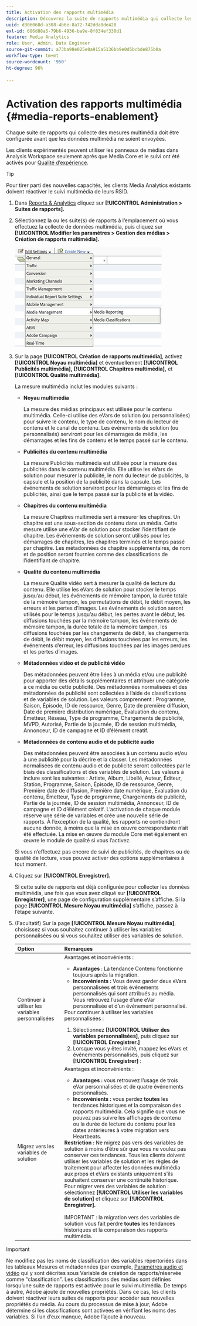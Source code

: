 ```yaml
---
title: Activation des rapports multimédia
description: Découvrez la suite de rapports multimédia qui collecte les mesures multimédia.  Pour configurer les rapports multimédia avant l’envoi des données multimédia, procédez comme suit.
uuid: d306068d-a308-4b6e-8a72-742dda0de428
exl-id: 686d88a5-79b6-4936-ba9e-8f834ef330d1
feature: Media Analytics
role: User, Admin, Data Engineer
source-git-commit: a73ba98e025e0a915a5136bb9e0d5bcbde875b0a
workflow-type: tm+mt
source-wordcount: '950'
ht-degree: 96%

---
```


# Activation des rapports multimédia {#media-reports-enablement}

Chaque suite de rapports qui collecte des mesures multimédia doit être configurée avant que les données multimédia ne soient envoyées.

Les clients expérimentés peuvent utiliser les panneaux de médias dans Analysis Workspace seulement après que Media Core et le suivi ont été activés pour [Qualité d’expérience](https://experienceleague.adobe.com/docs/media-analytics/using/sdk-implement/track-qos/track-qos-overview.html?lang=fr).

>[!TIP]
>
>Pour tirer parti des nouvelles capacités, les clients Media Analytics existants doivent réactiver le suivi multimédia de leurs RSID.

1. Dans [Reports &amp; Analytics](https://my.omniture.com/login/) cliquez sur **[!UICONTROL Administration > Suites de rapports].**
1. Sélectionnez la ou les suite(s) de rapports à l’emplacement où vous effectuez la collecte de données multimédia, puis cliquez sur **[!UICONTROL Modifier les paramètres > Gestion des médias > Création de rapports multimédia].**

   ![](assets/media-reporting.png)

1. Sur la page **[!UICONTROL Création de rapports multimédia]**, activez **[!UICONTROL Noyau multimédia]** et éventuellement **[!UICONTROL Publicités multimédia],** **[!UICONTROL Chapitres multimédia],** et **[!UICONTROL Qualité multimédia].**

   La mesure multimédia inclut les modules suivants :

   * **Noyau multimédia**

      La mesure des médias principaux est utilisée pour le contenu multimédia. Celle-ci utilise des eVars de solution (ou personnalisées) pour suivre le contenu, le type de contenu, le nom du lecteur de contenu et le canal de contenu. Les événements de solution (ou personnalisés) serviront pour les démarrages de média, les démarrages et les fins de contenu et le temps passé sur le contenu.

   * **Publicités du contenu multimédia**

      La mesure Publicités multimédia est utilisée pour la mesure des publicités dans le contenu multimédia. Elle utilise les eVars de solution pour mesurer la publicité, le nom du lecteur de publicités, la capsule et la position de la publicité dans la capsule. Les événements de solution serviront pour les démarrages et les fins de publicités, ainsi que le temps passé sur la publicité et la vidéo.

   * **Chapitres du contenu multimédia**

      La mesure Chapitres multimédia sert à mesurer les chapitres. Un chapitre est une sous-section de contenu dans un média. Cette mesure utilise une eVar de solution pour stocker l’identifiant de chapitre. Les événements de solution seront utilisés pour les démarrages de chapitres, les chapitres terminés et le temps passé par chapitre. Les métadonnées de chapitre supplémentaires, de nom et de position seront fournies comme des classifications de l’identifiant de chapitre.

   * **Qualité du contenu multimédia**

      La mesure Qualité vidéo sert à mesurer la qualité de lecture du contenu. Elle utilise les eVars de solution pour stocker le temps jusqu’au début, les événements de mémoire tampon, la durée totale de la mémoire tampon, les permutations de débit, le débit moyen, les erreurs et les pertes d’images. Les événements de solution seront utilisés pour le temps jusqu’au début, les pertes avant le début, les diffusions touchées par la mémoire tampon, les événements de mémoire tampon, la durée totale de la mémoire tampon, les diffusions touchées par les changements de débit, les changements de débit, le débit moyen, les diffusions touchées par les erreurs, les événements d’erreur, les diffusions touchées par les images perdues et les pertes d’images.

   * **Métadonnées vidéo et de publicité vidéo**

      Des métadonnées peuvent être liées à un média et/ou une publicité pour apporter des détails supplémentaires et attribuer une catégorie à ce média ou cette publicité. Des métadonnées normalisées et des métadonnées de publicité sont collectées à l’aide de classifications et de variables de solution. Les valeurs comprennent : Programme, Saison, Épisode, ID de ressource, Genre, Date de première diffusion, Date de première distribution numérique, Évaluation du contenu, Émetteur, Réseau, Type de programme, Chargements de publicité, MVPD, Autorisé, Partie de la journée, ID de session multimédia, Annonceur, ID de campagne et ID d’élément créatif.

   * **Métadonnées de contenu audio et de publicité audio**

      Des métadonnées peuvent être associées à un contenu audio et/ou à une publicité pour la décrire et la classer. Les métadonnées normalisées de contenu audio et de publicité seront collectées par le biais des classifications et des variables de solution. Les valeurs à inclure sont les suivantes : Artiste, Album, Libellé, Auteur, Éditeur, Station, Programme, Saison, Épisode, ID de ressource, Genre, Première date de diffusion, Première date numérique, Évaluation du contenu, Émetteur, Type de programme, Chargements de publicité, Partie de la journée, ID de session multimédia, Annonceur, ID de campagne et ID d’élément créatif.
   L’activation de chaque module réserve une série de variables et crée une nouvelle série de rapports. À l’exception de la qualité, les rapports ne contiendront aucune donnée, à moins que la mise en œuvre correspondante n’ait été effectuée. La mise en œuvre du module Core met également en œuvre le module de qualité si vous l’activez.

   Si vous n’effectuez pas encore de suivi de publicités, de chapitres ou de qualité de lecture, vous pouvez activer des options supplémentaires à tout moment.

1. Cliquez sur **[!UICONTROL Enregistrer].**

   Si cette suite de rapports est déjà configurée pour collecter les données multimédia, une fois que vous avez cliqué sur **[!UICONTROL Enregistrer]**, une page de configuration supplémentaire s’affiche. Si la page **[!UICONTROL Mesure Noyau multimédia]** s’affiche, passez à l’étape suivante.

1. (Facultatif) Sur la page **[!UICONTROL Mesure Noyau multimédia]**, choisissez si vous souhaitez continuer à utiliser les variables personnalisées ou si vous souhaitez utiliser des variables de solution.

   | Option | Remarques |
   | --- | --- |
   | Continuer à utiliser les variables personnalisées | Avantages et inconvénients :<ul> <li> **Avantages** : La tendance Contenu fonctionne toujours après la migration. </li> <li> **Inconvénients :** Vous devez garder deux eVars personnalisées et trois événements personnalisés qui sont attribués au média. Vous retrouvez l’usage d’une eVar personnalisée et d’un événement personnalisé. </li> </ul> Pour continuer à utiliser les variables personnalisées : <ol> <li>Sélectionnez **[!UICONTROL Utiliser des variables personnalisées]**, puis cliquez sur **[!UICONTROL Enregistrer.]** </li> <li>Lorsque vous y êtes invité, mappez les eVars et événements personnalisés, puis cliquez sur **[!UICONTROL Enregistrer]** : </li> </ol> |
   | Migrez vers les variables de solution | Avantages et inconvénients :<ul> <li> **Avantages :** vous retrouvez l’usage de trois eVar personnalisées et de quatre événements personnalisés. </li> <li> **Inconvénients :** vous perdez **toutes** les tendances historiques et la comparaison des rapports multimédia. Cela signifie que vous ne pouvez pas suivre les affichages de contenu ou la durée de lecture du contenu pour les dates antérieures à votre migration vers Heartbeats. </li> </ul> **Restriction :** Ne migrez pas vers des variables de solution à moins d’être sûr que vous ne voulez pas conserver ces tendances. Tous les clients doivent utiliser les variables de solution et les règles de traitement pour affecter les données multimédia aux props et eVars existants uniquement s’ils souhaitent conserver une continuité historique. Pour migrer vers des variables de solution : sélectionnez **[!UICONTROL Utiliser les variables de solution]** et cliquez sur **[!UICONTROL Enregistrer].** <br><br> IMPORTANT : la migration vers des variables de solution vous fait perdre **toutes** les tendances historiques et la comparaison des rapports multimédia. |

>[!IMPORTANT]
>
>Ne modifiez pas les noms de classification des variables répertoriées dans les tableaux Mesures et métadonnées (par exemple, [Paramètres audio et vidéo](/help/implementation/variables/audio-video-parameters.md) qui y sont décrites sous Variable de création de rapports/réservée comme &quot;classification&quot;. Les classifications des médias sont définies lorsqu’une suite de rapports est activée pour le suivi multimédia. De temps à autre, Adobe ajoute de nouvelles propriétés. Dans ce cas, les clients doivent réactiver leurs suites de rapports pour accéder aux nouvelles propriétés du média. Au cours du processus de mise à jour, Adobe détermine si les classifications sont activées en vérifiant les noms des variables. Si l’un d’eux manque, Adobe l’ajoute à nouveau.
